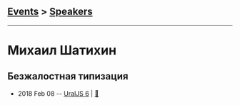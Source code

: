 ## [Events](../README.md) > [Speakers](../speakers.md)
---

# Михаил Шатихин

## Безжалостная типизация
- 2018 Feb 08 -- [UralJS 6](https://youtu.be/_00hPGacr18)  | [:notebook:](https://goo.gl/E4fmL1)  
